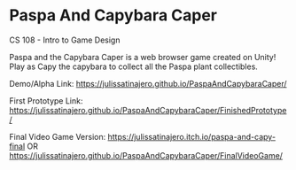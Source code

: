 # Paspa And Capybara Caper

CS 108 - Intro to Game Design

Paspa and the Capybara Caper is a web browser game created on Unity! Play as Capy the capybara to collect all the Paspa plant collectibles. 

Demo/Alpha Link:
https://julissatinajero.github.io/PaspaAndCapybaraCaper/

First Prototype Link:
https://julissatinajero.github.io/PaspaAndCapybaraCaper/FinishedPrototype/

Final Video Game Version:
https://julissatinajero.itch.io/paspa-and-capy-final
OR
https://julissatinajero.github.io/PaspaAndCapybaraCaper/FinalVideoGame/
